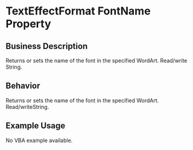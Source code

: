 # TextEffectFormat FontName Property

## Business Description
Returns or sets the name of the font in the specified WordArt. Read/write String.

## Behavior
Returns or sets the name of the font in the specified WordArt. Read/writeString.

## Example Usage
No VBA example available.